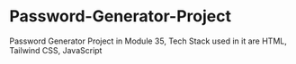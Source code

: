 # Password-Generator-Project
Password Generator  Project in Module 35, Tech Stack used in it are HTML, Tailwind CSS, JavaScript
